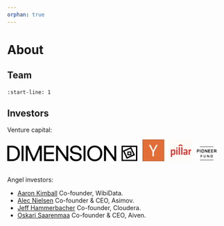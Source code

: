 ```yaml
---
orphan: true
---
```


# About

## Team

```{include} about/team.md
:start-line: 1
```

## Investors

Venture capital:

<img src="https://github.com/laminlabs/lamin-about/blob/main/assets/dimension.jpg?raw=true" alt="Dimension" width="300px" />
&nbsp;
<img src="https://github.com/laminlabs/lamin-about/blob/main/assets/yc.png?raw=true" alt="YC" width="50px" />
&nbsp;
<img src="https://github.com/laminlabs/lamin-about/blob/main/assets/pillar.png?raw=true" alt="Pillar" width="50px" />
&nbsp;
<img src="https://github.com/laminlabs/lamin-about/blob/main/assets/pioneer-fund.png?raw=true" alt="Pioneer fund" width="50px" />
<br><br>

Angel investors:

- [Aaron Kimball](https://www.linkedin.com/in/kimballaaron/) Co-founder, WibiData.
- [Alec Nielsen](https://www.linkedin.com/in/alec-nielsen/) Co-founder & CEO, Asimov.
- [Jeff Hammerbacher](https://en.wikipedia.org/wiki/Jeff_Hammerbacher) Co-founder, Cloudera.
- [Oskari Saarenmaa](https://www.linkedin.com/in/oskarisaarenmaa/) Co-founder & CEO, Aiven.

